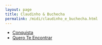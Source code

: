 ```yaml
---
layout: page
title: Claudinho & Buchecha
permalink: /midi/claudinho_e_buchecha.html
---
```


* [Conquista](https://124700.selcdn.ru/srv.victor3d.com.br/midi/conquist.mid)
* [Quero Te Encontrar](https://124700.selcdn.ru/srv.victor3d.com.br/midi/Quero_Te.mid)